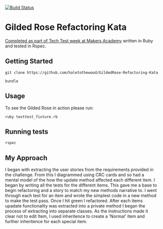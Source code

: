 [![Build Status](https://travis-ci.org/haletothewood/GildedRose-Refactoring-Kata.svg?branch=master)](https://travis-ci.org/haletothewood/GildedRose-Refactoring-Kata)

# Gilded Rose Refactoring Kata

[Completed as part of Tech Test week at Makers Academy](https://github.com/makersacademy/course/blob/master/individual_challenges/gilded_rose.md) written in Ruby and tested in Rspec.

## Getting Started

`git clone https://github.com/haletothewood/GildedRose-Refactoring-Kata` 

`bundle`  

## Usage

To see the Gilded Rose in action please run:  

`ruby texttest_fixture.rb`

## Running tests

`rspec`

## My Approach

I began with extracting the user stories from the requirements provided in the challenge. From this I diagrammed using CRC cards and so had a mental model of the how the update method affected each different item. I began by writing all the tests for the different items. This gave me a base to begin refactoring and a story to match my new methods narrative to. I went through each test for an item and wrote the simplest code in a new method to make the test pass. Once I hit green I refactored. After each items upadate functionality was extracted into a private method I began the process of extracting into separate classes. As the instructions made it clear not to edit Item, I used inheritence to create a 'Normal' item and further inheritence for each special item.